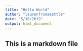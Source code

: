 ```yaml
---
title: "Hello World"
author: "laurenfromseattle"
date: "5/10/2019"
output: html_document
---
```


## This is a markdown file